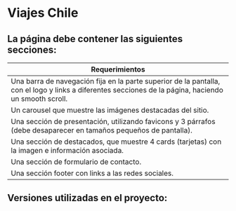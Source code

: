 # Viajes Chile



## La página debe contener las siguientes secciones:
| Requerimientos |
| --- |
| Una barra de navegación fija en la parte superior de la pantalla, con el logo y links a diferentes secciones de la página, haciendo un smooth scroll. | 
| Un carousel que muestre las imágenes destacadas del sitio. | 
| Una sección de presentación, utilizando favicons y 3 párrafos (debe desaparecer en tamaños pequeños de pantalla). | 
| Una sección de destacados, que muestre 4 cards (tarjetas) con la imagen e información asociada. | 
| Una sección de formulario de contacto. | 
| Una sección footer con links a las redes sociales. | 

## Versiones utilizadas en el proyecto:

